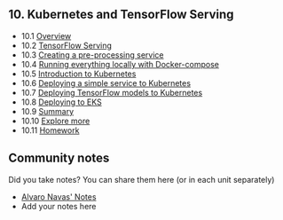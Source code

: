 ## 10. Kubernetes and TensorFlow Serving

- 10.1 [Overview](01-overview.md)
- 10.2 [TensorFlow Serving](02-tensorflow-serving.md)
- 10.3 [Creating a pre-processing service](03-preprocessing.md)
- 10.4 [Running everything locally with Docker-compose](04-docker-compose.md)
- 10.5 [Introduction to Kubernetes](05-kubernetes-intro.md)
- 10.6 [Deploying a simple service to Kubernetes](06-kubernetes-simple-service.md)
- 10.7 [Deploying TensorFlow models to Kubernetes](07-kubernetes-tf-serving.md)
- 10.8 [Deploying to EKS](08-eks.md)
- 10.9 [Summary](09-summary.md)
- 10.10 [Explore more](10-explore-more.md)
- 10.11 [Homework](homework.md)


## Community notes

Did you take notes? You can share them here (or in each unit separately)

* [Alvaro Navas' Notes](https://github.com/ziritrion/ml-zoomcamp/blob/main/notes/10_kubernetes.md)
* Add your notes here